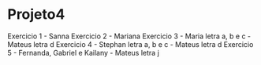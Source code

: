 # Projeto4

Exercicio 1 - Sanna
Exercicio 2 - Mariana
Exercicio 3 - Maria letra a, b e c - Mateus letra d
Exercicio 4 - Stephan letra a, b e c - Mateus letra d
Exercicio 5 - Fernanda, Gabriel e Kailany - Mateus letra j